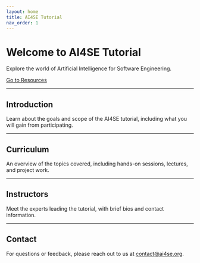 ```yaml
---
layout: home
title: AI4SE Tutorial
nav_order: 1
---
```


# Welcome to AI4SE Tutorial

Explore the world of Artificial Intelligence for Software Engineering.

<nav>
  <a href="/page2.html">Go to Resources</a>
</nav>

---

## Introduction
Learn about the goals and scope of the AI4SE tutorial, including what you will gain from participating.

---

## Curriculum
An overview of the topics covered, including hands-on sessions, lectures, and project work.

---

## Instructors
Meet the experts leading the tutorial, with brief bios and contact information.

---

## Contact
For questions or feedback, please reach out to us at [contact@ai4se.org](mailto:contact@ai4se.org).

